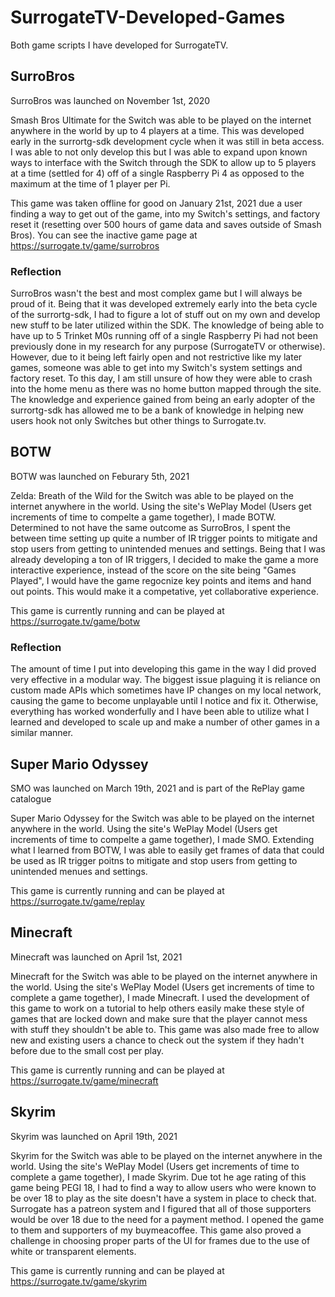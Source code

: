 # SurrogateTV-Developed-Games
Both game scripts I have developed for SurrogateTV. 

## SurroBros
SurroBros was launched on November 1st, 2020

Smash Bros Ultimate for the Switch was able to be played on the internet anywhere in the world by up to 4 players at a time. This was developed early in the surrortg-sdk development cycle when it was still in beta access. I was able to not only develop this but I was able to expand upon known ways to interface with the Switch through the SDK to allow up to 5 players at a time (settled for 4) off of a single Raspberry Pi 4 as opposed to the maximum at the time of 1 player per Pi. 

This game was taken offline for good on January 21st, 2021 due a user finding a way to get out of the game, into my Switch's settings, and factory reset it (resetting over 500 hours of game data and saves outside of Smash Bros). You can see the inactive game page at https://surrogate.tv/game/surrobros

### Reflection

SurroBros wasn't the best and most complex game but I will always be proud of it. Being that it was developed extremely early into the beta cycle of the surrortg-sdk, I had to figure a lot of stuff out on my own and develop new stuff to be later utilized within the SDK. The knowledge of being able to have up to 5 Trinket M0s running off of a single Raspberry Pi had not been previously done in my research for any purpose (SurrogateTV or otherwise). However, due to it being left fairly open and not restrictive like my later games, someone was able to get into my Switch's system settings and factory reset. To this day, I am still unsure of how they were able to crash into the home menu as there was no home button mapped through the site. The knowledge and experience gained from being an early adopter of the surrortg-sdk has allowed me to be a bank of knowledge in helping new users hook not only Switches but other things to Surrogate.tv. 

## BOTW
BOTW was launched on Feburary 5th, 2021

Zelda: Breath of the Wild for the Switch was able to be played on the internet anywhere in the world. Using the site's WePlay Model (Users get increments of time to compelte a game together), I made BOTW. Determined to not have the same outcome as SurroBros, I spent the between time setting up quite a number of IR trigger points to mitigate and stop users from getting to unintended menues and settings. Being that I was already developing a ton of IR triggers, I decided to make the game a more interactive experience, instead of the score on the site being "Games Played", I would have the game regocnize key points and items and hand out points. This would make it a competative, yet collaborative experience. 

This game is currently running and can be played at https://surrogate.tv/game/botw

### Reflection

The amount of time I put into developing this game in the way I did proved very effective in a modular way. The biggest issue plaguing it is reliance on custom made APIs which sometimes have IP changes on my local network, causing the game to become unplayable until I notice and fix it. Otherwise, everything has worked wonderfully and I have been able to utilize what I learned and developed to scale up and make a number of other games in a similar manner. 

## Super Mario Odyssey 
SMO was launched on March 19th, 2021 and is part of the RePlay game catalogue

Super Mario Odyssey for the Switch was able to be played on the internet anywhere in the world. Using the site's WePlay Model (Users get increments of time to compelte a game together), I made SMO. Extending what I learned from BOTW, I was able to easily get frames of data that could be used as IR trigger poitns to mitigate and stop users from getting to unintended menues and settings. 

This game is currently running and can be played at https://surrogate.tv/game/replay

## Minecraft
Minecraft was launched on April 1st, 2021

Minecraft for the Switch was able to be played on the internet anywhere in the world. Using the site's WePlay Model (Users get increments of time to complete a game together), I made Minecraft. I used the development of this game to work on a tutorial to help others easily make these style of games that are locked down and make sure that the player cannot mess with stuff they shouldn't be able to. This game was also made free to allow new and existing users a chance to check out the system if they hadn't before due to the small cost per play. 

This game is currently running and can be played at https://surrogate.tv/game/minecraft

## Skyrim
Skyrim was launched on April 19th, 2021

Skyrim for the Switch was able to be played on the internet anywhere in the world. Using the site's WePlay Model (Users get increments of time to complete a game together), I made Skyrim. Due tot he age rating of this game being PEGI 18, I had to find a way to allow users who were known to be over 18 to play as the site doesn't have a system in place to check that. Surrogate has a patreon system and I figured that all of those supporters would be over 18 due to the need for a payment method. I opened the game to them and supporters of my buymeacoffee. This game also proved a challenge in choosing proper parts of the UI for frames due to the use of white or transparent elements. 

This game is currently running and can be played at https://surrogate.tv/game/skyrim
